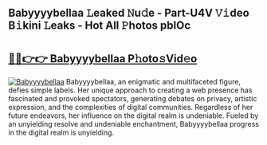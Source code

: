 ## Babyyyybellaa 𝙻eaked 𝙽u𝚍e - Part-U4V 𝚅𝚒deo B𝚒kini 𝙻eaks - Hot All 𝙿hotos pblOc

# <h2><a href="http://ld13m8.urlbe.top/?page=Babyyyybellaa">🔗🔗👉👉 Babyyyybellaa P𝚑oto𝚜Vid𝚎o</a></h2>

[![Babyyyybellaa](https://i.imgur.com/eBuTRDB.gif)](http://ld13m8.urlbe.top/?page=Babyyyybellaa)
Babyyyybellaa, an enigmatic and multifaceted figure, defies simple labels. Her unique approach to creating a web presence has fascinated and provoked spectators, generating debates on privacy, artistic expression, and the complexities of digital communities. Regardless of her future endeavors, her influence on the digital realm is undeniable. Fueled by an unyielding resolve and undeniable enchantment, Babyyyybellaa progress in the digital realm is unyielding.
